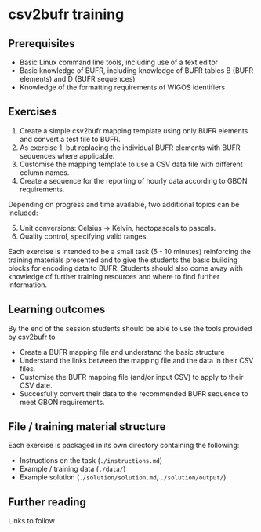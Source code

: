 # csv2bufr training

## Prerequisites
- Basic Linux command line tools, including use of a text editor
- Basic knowledge of BUFR, including knowledge of BUFR tables B (BUFR elements) and D (BUFR sequences)
- Knowledge of the formatting requirements of WIGOS identifiers

## Exercises

1. Create a simple csv2bufr mapping template using only BUFR elements and convert a test file to BUFR.
2. As exercise 1, but replacing the individual BUFR elements with BUFR sequences where applicable. 
3. Customise the mapping template to use a CSV data file with different column names.
4. Create a sequence for the reporting of hourly data according to GBON requirements.

Depending on progress and time available, two additional topics can be included:

5. Unit conversions: Celsius -> Kelvin, hectopascals to pascals.
6. Quality control, specifying valid ranges.

Each exercise is intended to be a small task (5 - 10 minutes) reinforcing the training materials presented
and to give the students the basic building blocks for encoding data to BUFR. Students should also come away with 
knowledge of further training resources and where to find further information. 

## Learning outcomes

By the end of the session students should be able to use the tools provided by csv2bufr to
- Create a BUFR mapping file and understand the basic structure
- Understand the links between the mapping file and the data in their CSV files. 
- Customise the BUFR mapping file (and/or input CSV) to apply to their CSV date.
- Succesfully convert their data to the recommended BUFR sequence to meet GBON requirements.

## File / training material structure

Each exercise is packaged in its own directory containing the following:

- Instructions on the task (``./instructions.md``)
- Example / training data (``./data/``)
- Example solution (``./solution/solution.md``, ``./solution/output/``)

## Further reading

Links to follow